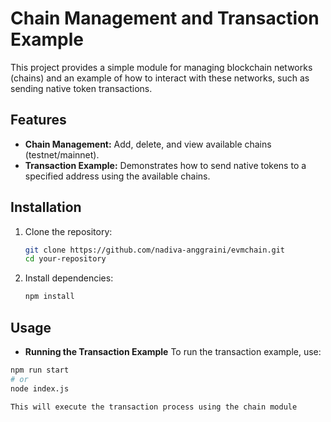 # Chain Management and Transaction Example

This project provides a simple module for managing blockchain networks (chains) and an example of how to interact with these networks, such as sending native token transactions.

## Features

- **Chain Management:** Add, delete, and view available chains (testnet/mainnet).
- **Transaction Example:** Demonstrates how to send native tokens to a specified address using the available chains.

## Installation

1. Clone the repository:
   ```bash
   git clone https://github.com/nadiva-anggraini/evmchain.git
   cd your-repository
2. Install dependencies:
   ```bash
   npm install

## Usage
- **Running the Transaction Example**
To run the transaction example, use:
```bash
npm run start
# or
node index.js

This will execute the transaction process using the chain module
